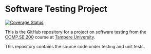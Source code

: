 # Software Testing Project

[![Coverage Status](https://coveralls.io/repos/github/koeltv/software-testing-project/badge.svg?branch=master)](https://coveralls.io/github/koeltv/software-testing-project?branch=master)

This is the GitHub repository for a project on software testing from the [COMP.SE.200](https://moodle.tuni.fi/course/view.php?id=34048) course
at [Tampere University](https://www.tuni.fi/en).

This repository contains the source code under testing and unit tests.
